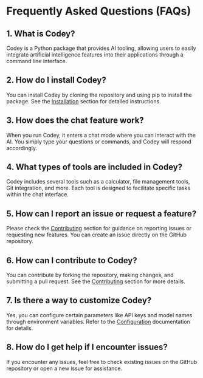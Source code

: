 # Frequently Asked Questions (FAQs)

## 1. What is Codey?
Codey is a Python package that provides AI tooling, allowing users to easily integrate artificial intelligence features into their applications through a command line interface.

## 2. How do I install Codey?
You can install Codey by cloning the repository and using pip to install the package. See the [Installation](installation.md) section for detailed instructions.

## 3. How does the chat feature work?
When you run Codey, it enters a chat mode where you can interact with the AI. You simply type your questions or commands, and Codey will respond accordingly.

## 4. What types of tools are included in Codey?
Codey includes several tools such as a calculator, file management tools, Git integration, and more. Each tool is designed to facilitate specific tasks within the chat interface.

## 5. How can I report an issue or request a feature?
Please check the [Contributing](contributing.md) section for guidance on reporting issues or requesting new features. You can create an issue directly on the GitHub repository.

## 6. How can I contribute to Codey?
You can contribute by forking the repository, making changes, and submitting a pull request. See the [Contributing](contributing.md) section for more details.

## 7. Is there a way to customize Codey?
Yes, you can configure certain parameters like API keys and model names through environment variables. Refer to the [Configuration](configuration.md) documentation for details.

## 8. How do I get help if I encounter issues?
If you encounter any issues, feel free to check existing issues on the GitHub repository or open a new issue for assistance.
